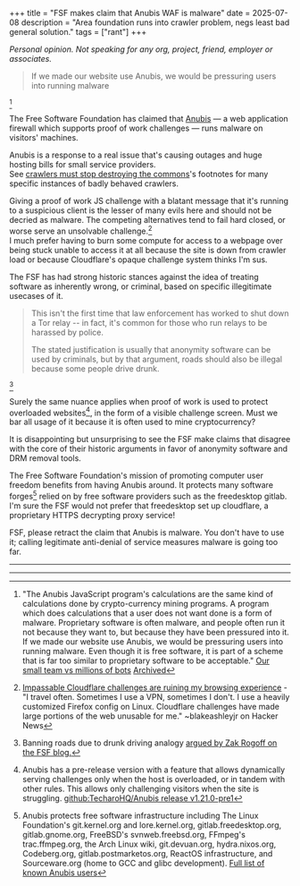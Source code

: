 +++
title = "FSF makes claim that Anubis WAF is malware"
date = 2025-07-08
description = "Area foundation runs into crawler problem, negs least bad general solution."
tags = ["rant"]
+++

*Personal opinion. Not speaking for any org, project, friend, employer or associates.*

<span class=ext-bq>

> If we made our website use Anubis, we would be pressuring users into running malware

[^fsf_claim]

</span>

The Free Software Foundation has claimed that [Anubis](https://anubis.techaro.lol/) — a web application firewall which supports proof of work challenges — runs malware on visitors' machines.

Anubis is a response to a real issue that's causing outages and huge hosting bills for small service providers.  
See [crawlers must stop destroying the commons](/articles/crawlers-please-stop-destroying-the-commons/)'s footnotes for  many specific instances of badly behaved crawlers.  

Giving a proof of work JS challenge with a blatant message that it's running to a suspicious client is the lesser of many evils here and should not be decried as malware. The competing alternatives tend to fail hard closed, or worse serve an unsolvable challenge.[^cf_unsolvable]  
I much prefer having to burn some compute for access to a webpage over being stuck unable to access it at all because the site is down from crawler load or because Cloudflare's opaque challenge system thinks I'm sus.

The FSF has had strong historic stances against the idea of treating software as inherently wrong, or criminal, based on specific illegitimate usecases of it.

<span class=ext-bq>

> This isn't the first time that law enforcement has worked to shut down a Tor relay -- in fact, it's common for those who run relays to be harassed by police.
>
> The stated justification is usually that anonymity software can be used by criminals, but by that argument, roads should also be illegal because some people drive drunk.

[^fsf_analogy]

</span>

Surely the same nuance applies when proof of work is used to protect overloaded websites[^anubis_load], in the form of a visible challenge screen. Must we bar all usage of it because it is often used to mine cryptocurrency?

It is disappointing but unsurprising to see the FSF make claims that disagree with the core of their historic arguments in favor of anonymity software and DRM removal tools.

The Free Software Foundation's mission of promoting computer user freedom benefits from having Anubis around. It protects many software forges[^anubis_users] relied on by free software providers such as the freedesktop gitlab.  
I'm sure the FSF would not prefer that freedesktop set up cloudflare, a proprietary HTTPS decrypting proxy service!

FSF, please retract the claim that Anubis is malware. You don't have to use it; calling legitimate anti-denial of service measures malware is going too far.

---

[^fsf_claim]: "The Anubis JavaScript program's calculations are the same kind of calculations done by crypto-currency mining programs. A program which does calculations that a user does not want done is a form of malware. Proprietary software is often malware, and people often run it not because they want to, but because they have been pressured into it. If we made our website use Anubis, we would be pressuring users into running malware. Even though it is free software, it is part of a scheme that is far too similar to proprietary software to be acceptable." [Our small team vs millions of bots](https://www.fsf.org/blogs/sysadmin/our-small-team-vs-millions-of-bots) [Archived](https://archive.is/zk1K2)
[^cf_unsolvable]: [Impassable Cloudflare challenges are ruining my browsing experience](https://news.ycombinator.com/item?id=42577076) - "I travel often. Sometimes I use a VPN, sometimes I don't. I use a heavily customized Firefox config on Linux. Cloudflare challenges have made large portions of the web unusable for me." ~blakeashleyjr on Hacker News
[^fsf_analogy]: Banning roads due to drunk driving analogy [argued by Zak Rogoff on the FSF blog.](https://www.fsf.org/blogs/community/tor-relay-reinstated-in-the-kilton-library-a-win-for-free-software-based-anonymity)
[^anubis_load]: Anubis has a pre-release version with a feature that allows dynamically serving challenges only when the host is overloaded, or in tandem with other rules. This allows only challenging visitors when the site is struggling. [github:TecharoHQ/Anubis release v1.21.0-pre1](https://github.com/TecharoHQ/anubis/releases/tag/v1.21.0-pre1)
[^anubis_users]: Anubis protects free software infrastructure including The Linux Foundation's git.kernel.org and lore.kernel.org, gitlab.freedesktop.org, gitlab.gnome.org, FreeBSD's svnweb.freebsd.org, FFmpeg's trac.ffmpeg.org, the Arch Linux wiki, git.devuan.org, hydra.nixos.org, Codeberg.org, gitlab.postmarketos.org, ReactOS infrastructure, and Sourceware.org (home to GCC and glibc development). [Full list of known Anubis users](https://anubis.techaro.lol/docs/user/known-instances)

---

<div id="bsky-comments"></div>

<script type="module" defer>
import BskyComments from '/bsky-comments.js';

new BskyComments(
    'https://bsky.app/profile/did:plc:j3hvz7sryv6ese4nuug2djn7/post/3ltikv7zewc2l',
    document.getElementById('bsky-comments')
).render();
</script>
